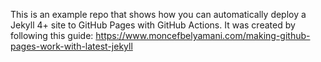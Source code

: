 This is an example repo that shows how you can automatically deploy a 
Jekyll 4+ site to GitHub Pages with GitHub Actions. 
It was created by following this guide: 
https://www.moncefbelyamani.com/making-github-pages-work-with-latest-jekyll